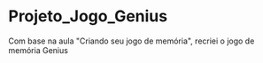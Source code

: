 # Projeto_Jogo_Genius
Com base na aula "Criando seu jogo de memória", recriei o jogo de memória Genius
